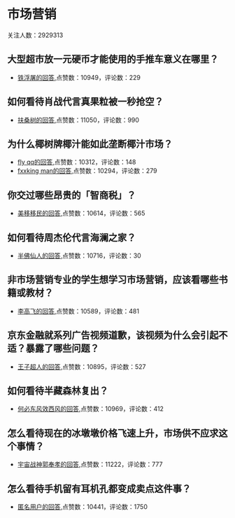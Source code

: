 #  市场营销 
关注人数：2929313
## 大型超市放一元硬币才能使用的手推车意义在哪里？
- [铁浮屠的回答](https://www.zhihu.com/question/31286717/answer/2132729395),点赞数：10949，评论数：229
## 如何看待肖战代言真果粒被一秒抢空？
- [扶桑树的回答](https://www.zhihu.com/question/377127595/answer/1059302537),点赞数：11050，评论数：990
## 为什么椰树牌椰汁能如此垄断椰汁市场？
- [fly qq的回答](https://www.zhihu.com/question/28308237/answer/148689079),点赞数：10312，评论数：148
- [fxxking man的回答](https://www.zhihu.com/question/28308237/answer/503336706),点赞数：10294，评论数：279
## 你交过哪些昂贵的「智商税」？
- [美移移民的回答](https://www.zhihu.com/question/308247417/answer/602747987),点赞数：10614，评论数：565
## 如何看待周杰伦代言海澜之家？
- [半佛仙人的回答](https://www.zhihu.com/question/426498829/answer/1536378737),点赞数：10716，评论数：30
## 非市场营销专业的学生想学习市场营销，应该看哪些书籍或教材？
- [李高飞的回答](https://www.zhihu.com/question/19966391/answer/84614780),点赞数：10589，评论数：481
## 京东金融就系列广告视频道歉，该视频为什么会引起不适？暴露了哪些问题？
- [王子超人的回答](https://www.zhihu.com/question/434812647/answer/1629551092),点赞数：10895，评论数：527
## 如何看待半藏森林复出？
- [何必东风效西风的回答](https://www.zhihu.com/question/410692900/answer/1375018009),点赞数：10969，评论数：412
## 怎么看待现在的冰墩墩价格飞速上升，市场供不应求这个事情？
- [宇宙战神郭奉孝的回答](https://www.zhihu.com/question/515313544/answer/-1952630644),点赞数：11222，评论数：777
## 怎么看待手机留有耳机孔都变成卖点这件事？
- [匿名用户的回答](https://www.zhihu.com/question/314626655/answer/621228173),点赞数：10441，评论数：1750
